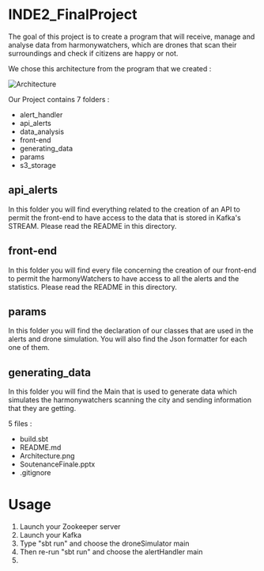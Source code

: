 # INDE2_FinalProject

The goal of this project is to create a program that will receive, manage and analyse data from harmonywatchers, which are drones that scan their surroundings and check if citizens are happy or not.

We chose this architecture from the program that we created :

![Architecture](https://github.com/Exared/INDE2_FinalProject/assets/89941855/5f26f93b-c75b-4019-bfb8-1f97e217413f)


Our Project contains 7 folders :
- alert_handler
- api_alerts
- data_analysis
- front-end
- generating_data
- params
- s3_storage

## api_alerts
In this folder you will find everything related to the creation of an API to permit the front-end to have access to the data that is stored in Kafka's STREAM. Please read the README in this directory.
    
## front-end
In this folder you will find every file concerning the creation of our front-end to permit the harmonyWatchers to have access to all the alerts and the statistics. Please read the README in this directory.

## params
In this folder you will find the declaration of our classes that are used in the alerts and drone simulation. You will also find the Json formatter for each one of them.

## generating_data
In this folder you will find the Main that is used to generate data which simulates the harmonywatchers scanning the city and sending information that they are getting.
    
5 files :
- build.sbt
- README.md
- Architecture.png
- SoutenanceFinale.pptx
- .gitignore

# Usage

1. Launch your Zookeeper server
2. Launch your Kafka
3. Type "sbt run" and choose the droneSimulator main
4. Then re-run "sbt run" and choose the alertHandler main
5. 
